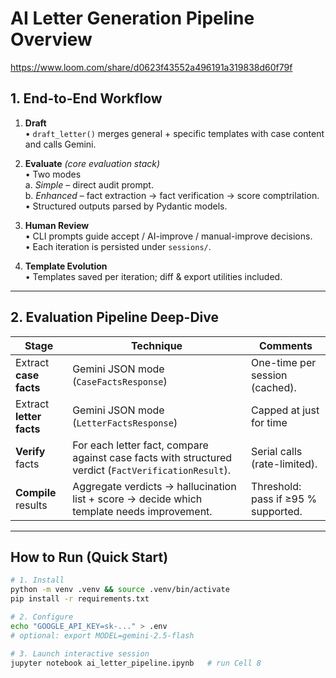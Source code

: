 # AI Letter Generation Pipeline Overview

https://www.loom.com/share/d0623f43552a496191a319838d60f79f

## 1. End-to-End Workflow


1. **Draft**  
   • `draft_letter()` merges general + specific templates with case content and calls Gemini.

2. **Evaluate** *(core evaluation stack)*  
   • Two modes  
     a. *Simple* – direct audit prompt.  
     b. *Enhanced* – fact extraction → fact verification → score comptrilation.  
   • Structured outputs parsed by Pydantic models.

3. **Human Review**  
   • CLI prompts guide accept / AI-improve / manual-improve decisions.  
   • Each iteration is persisted under `sessions/`.

4. **Template Evolution**  
   • Templates saved per iteration; diff & export utilities included.

---

## 2. Evaluation Pipeline Deep-Dive

| Stage | Technique | Comments |
|-------|-----------|----------|
| Extract **case facts** | Gemini JSON mode (`CaseFactsResponse`) | One-time per session (cached). |
| Extract **letter facts** | Gemini JSON mode (`LetterFactsResponse`) | Capped at just for time |
| **Verify** facts | For each letter fact, compare against case facts with structured verdict (`FactVerificationResult`). | Serial calls (rate-limited). |
| **Compile** results | Aggregate verdicts → hallucination list + score → decide which template needs improvement. | Threshold: pass if ≥95 % supported. |

---

## How to Run (Quick Start)

```bash
# 1. Install
python -m venv .venv && source .venv/bin/activate
pip install -r requirements.txt

# 2. Configure
echo "GOOGLE_API_KEY=sk-..." > .env
# optional: export MODEL=gemini-2.5-flash

# 3. Launch interactive session
jupyter notebook ai_letter_pipeline.ipynb   # run Cell 8
```
